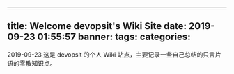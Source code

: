
---
title: Welcome devopsit's Wiki Site
date: 2019-09-23 01:55:57
banner:
tags:
categories:
---
2019-09-23
这是 devopsit 的个人 Wiki 站点，主要记录一些自己总结的只言片语的零散知识点。

